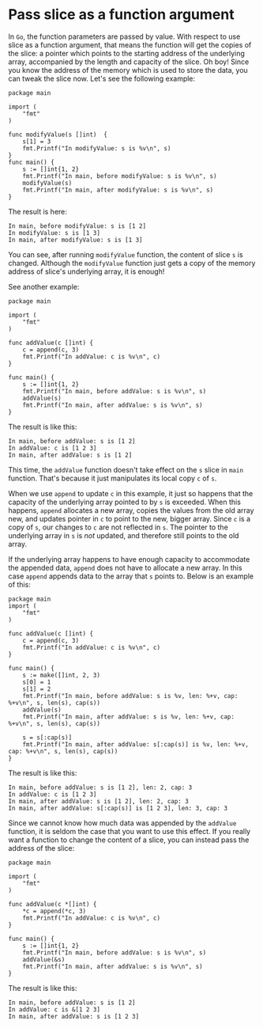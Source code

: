 # Pass slice as a function argument

In `Go`, the function parameters are passed by value. With respect to use slice as a function argument, that means the function will get the copies of the slice: a pointer which points to the starting address of the underlying array, accompanied by the length and capacity of the slice. Oh boy! Since you know the address of the memory which is used to store the data, you can tweak the slice now. Let's see the following example:

```text
package main

import (
    "fmt"
)

func modifyValue(s []int)  {
    s[1] = 3
    fmt.Printf("In modifyValue: s is %v\n", s)
}
func main() {
    s := []int{1, 2}
    fmt.Printf("In main, before modifyValue: s is %v\n", s)
    modifyValue(s)
    fmt.Printf("In main, after modifyValue: s is %v\n", s)
}
```

The result is here:

```text
In main, before modifyValue: s is [1 2]
In modifyValue: s is [1 3]
In main, after modifyValue: s is [1 3]
```

You can see, after running `modifyValue` function, the content of slice `s` is changed. Although the `modifyValue` function just gets a copy of the memory address of slice's underlying array, it is enough!

See another example:

```text
package main

import (
    "fmt"
)

func addValue(c []int) {
    c = append(c, 3)
    fmt.Printf("In addValue: c is %v\n", c)
}

func main() {
    s := []int{1, 2}
    fmt.Printf("In main, before addValue: s is %v\n", s)
    addValue(s)
    fmt.Printf("In main, after addValue: s is %v\n", s)
}
```

The result is like this:

```text
In main, before addValue: s is [1 2]
In addValue: c is [1 2 3]
In main, after addValue: s is [1 2]
```

This time, the `addValue` function doesn't take effect on the `s` slice in `main` function. That's because it just manipulates its local copy `c` of `s`.

When we use `append` to update `c` in this example, it just so happens that the capacity of the underlying array pointed to by `s` is exceeded. When this happens, `append` allocates a new array, copies the values from the old array new, and updates pointer in `c` to point to the new, bigger array.
Since `c` is a copy of `s`, our changes to `c` are not reflected in `s`. The pointer to the underlying array in `s` is _not_ updated, and therefore still points to the old array.

If the underlying array happens to have enough capacity to accommodate the appended data, `append` does not have to allocate a new array. In this case `append` appends data to the array that `s` points to. Below is an example of this:

```text
package main
import (
    "fmt"
)

func addValue(c []int) {
    c = append(c, 3)
    fmt.Printf("In addValue: c is %v\n", c)
}

func main() {
    s := make([]int, 2, 3)
    s[0] = 1
    s[1] = 2
    fmt.Printf("In main, before addValue: s is %v, len: %+v, cap: %+v\n", s, len(s), cap(s))
    addValue(s)
    fmt.Printf("In main, after addValue: s is %v, len: %+v, cap: %+v\n", s, len(s), cap(s))

    s = s[:cap(s)]
    fmt.Printf("In main, after addValue: s[:cap(s)] is %v, len: %+v, cap: %+v\n", s, len(s), cap(s))
}
```

The result is like this:

```text
In main, before addValue: s is [1 2], len: 2, cap: 3
In addValue: c is [1 2 3]
In main, after addValue: s is [1 2], len: 2, cap: 3
In main, after addValue: s[:cap(s)] is [1 2 3], len: 3, cap: 3
```

Since we cannot know how much data was appended by the `addValue` function, it is seldom the case that you want to use this effect.
If you really want a function to change the content of a slice, you can instead pass the address of the slice:

```text
package main

import (
    "fmt"
)

func addValue(c *[]int) {
    *c = append(*c, 3)
    fmt.Printf("In addValue: c is %v\n", c)
}

func main() {
    s := []int{1, 2}
    fmt.Printf("In main, before addValue: s is %v\n", s)
    addValue(&s)
    fmt.Printf("In main, after addValue: s is %v\n", s)
}     
```

The result is like this:

```text
In main, before addValue: s is [1 2]
In addValue: c is &[1 2 3]
In main, after addValue: s is [1 2 3]
```


